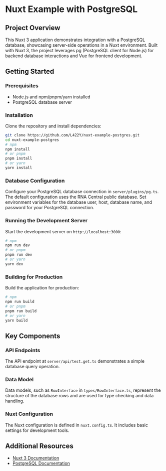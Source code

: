 # Nuxt Example with PostgreSQL

## Project Overview
This Nuxt 3 application demonstrates integration with a PostgreSQL database, showcasing server-side operations in a Nuxt environment. Built with Nuxt 3, the project leverages pg (PostgreSQL client for Node.js) for backend database interactions and Vue for frontend development.

## Getting Started

### Prerequisites
- Node.js and npm/pnpm/yarn installed
- PostgreSQL database server

### Installation
Clone the repository and install dependencies:
```bash
git clone https://github.com/L422Y/nuxt-example-postgres.git
cd nuxt-example-postgres
# npm
npm install
# or pnpm
pnpm install
# or yarn
yarn install
```

### Database Configuration
Configure your PostgreSQL database connection in `server/plugins/pg.ts`. The default configuration uses the RNA Central public database. Set environment variables for the database user, host, database name, and password for your PostgreSQL connection.

### Running the Development Server
Start the development server on `http://localhost:3000`:
```bash
# npm
npm run dev
# or pnpm
pnpm run dev
# or yarn
yarn dev
```

### Building for Production
Build the application for production:
```bash
# npm
npm run build
# or pnpm
pnpm run build
# or yarn
yarn build
```

## Key Components

### API Endpoints
The API endpoint at `server/api/test.get.ts` demonstrates a simple database query operation.

### Data Model
Data models, such as `RowInterface` in `types/RowInterface.ts`, represent the structure of the database rows and are used for type checking and data handling.

### Nuxt Configuration
The Nuxt configuration is defined in `nuxt.config.ts`. It includes basic settings for development tools.

## Additional Resources
- [Nuxt 3 Documentation](https://nuxt.com/docs/getting-started/introduction)
- [PostgreSQL Documentation](https://www.postgresql.org/docs/)

